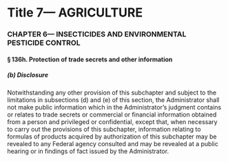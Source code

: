 
# Title 7— AGRICULTURE
### CHAPTER 6— INSECTICIDES AND ENVIRONMENTAL PESTICIDE CONTROL
#### § 136h. Protection of trade secrets and other information
##### (b) Disclosure

Notwithstanding any other provision of this subchapter and subject to the limitations in subsections (d) and (e) of this section, the Administrator shall not make public information which in the Administrator’s judgment contains or relates to trade secrets or commercial or financial information obtained from a person and privileged or confidential, except that, when necessary to carry out the provisions of this subchapter, information relating to formulas of products acquired by authorization of this subchapter may be revealed to any Federal agency consulted and may be revealed at a public hearing or in findings of fact issued by the Administrator.
